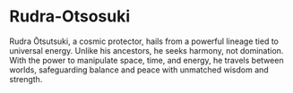 # Rudra-Otsosuki
Rudra Ōtsutsuki, a cosmic protector, hails from a powerful lineage tied to universal energy. Unlike his ancestors, he seeks harmony, not domination. With the power to manipulate space, time, and energy, he travels between worlds, safeguarding balance and peace with unmatched wisdom and strength.
